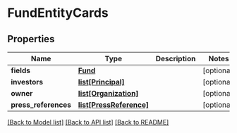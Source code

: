 # FundEntityCards

## Properties
Name | Type | Description | Notes
------------ | ------------- | ------------- | -------------
**fields** | [**Fund**](Fund.md) |  | [optional] 
**investors** | [**list[Principal]**](Principal.md) |  | [optional] 
**owner** | [**list[Organization]**](Organization.md) |  | [optional] 
**press_references** | [**list[PressReference]**](PressReference.md) |  | [optional] 

[[Back to Model list]](../README.md#documentation-for-models) [[Back to API list]](../README.md#documentation-for-api-endpoints) [[Back to README]](../README.md)

